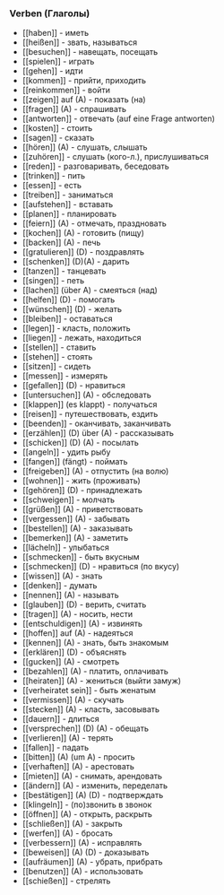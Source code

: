 ### Verben (Глаголы)
- [[haben]] - иметь
- [[heißen]] - звать, называться
- [[besuchen]] - навещать, посещать
- [[spielen]] - играть
- [[gehen]] - идти
- [[kommen]] - прийти, приходить
- [[reinkommen]] - войти
- [[zeigen]] auf (A) - показать (на)
- [[fragen]] (A) - спрашивать
- [[antworten]] - отвечать (auf eine Frage antworten)
- [[kosten]] - стоить
- [[sagen]] - сказать
- [[hören]] (A) - слушать, слышать
- [[zuhören]] - слушать (кого-л.), прислушиваться
- [[reden]] - разговаривать, беседовать
- [[trinken]] - пить
- [[essen]] - есть
- [[treiben]] - заниматься
- [[aufstehen]] - вставать
- [[planen]] - планировать
- [[feiern]] (A) - отмечать, праздновать
- [[kochen]] (A) - готовить (пищу)
- [[backen]] (A) - печь
- [[gratulieren]] (D) - поздравлять
- [[schenken]] (D)(A) - дарить
- [[tanzen]] - танцевать
- [[singen]] - петь
- [[lachen]] (über A) - смеяться (над)
- [[helfen]] (D) - помогать
- [[wünschen]] (D) - желать
- [[bleiben]] - оставаться
- [[legen]] - класть, положить
- [[liegen]] - лежать, находиться
- [[stellen]] - ставить
- [[stehen]] - стоять
- [[sitzen]] - сидеть
- [[messen]] - измерять
- [[gefallen]] (D) - нравиться
- [[untersuchen]] (A) - обследовать
- [[klappen]] (es klappt) - получаться
- [[reisen]] - путешествовать, ездить
- [[beenden]] - оканчивать, заканчивать
- [[erzählen]] (D) über (A) - рассказывать
- [[schicken]] (D) (A) - посылать
-  [[angeln]] - удить рыбу
- [[fangen]] (fängt) - поймать
- [[freigeben]] (A) - отпустить (на волю)
- [[wohnen]] - жить (проживать)
- [[gehören]] (D) - принадлежать
- [[schweigen]] - молчать
- [[grüßen]] (A) - приветствовать
- [[vergessen]] (A) - забывать
- [[bestellen]] (A) - заказывать
- [[bemerken]] (A) - заметить
- [[lächeln]] - улыбаться
- [[schmecken]] - быть вкусным
- [[schmecken]] (D) - нравиться (по вкусу)
- [[wissen]] (A) - знать
- [[denken]] - думать
- [[nennen]] (A) - называть
- [[glauben]] (D) - верить, считать
- [[tragen]] (A) - носить, нести
- [[entschuldigen]] (A) - извинять
- [[hoffen]] auf (A) - надеяться
- [[kennen]] (A) - знать, быть знакомым
- [[erklären]] (D) - объяснять
- [[gucken]] (A) - смотреть
- [[bezahlen]] (A) - платить, оплачивать
- [[heiraten]] (A) - жениться (выйти замуж)
- [[verheiratet sein]] - быть женатым
- [[vermissen]] (A) - скучать
- [[stecken]] (A) - класть, засовывать
- [[dauern]] - длиться
- [[versprechen]] (D) (A) - обещать
- [[verlieren]] (A) - терять
- [[fallen]] - падать
- [[bitten]] (A) (um A) - просить
- [[verhaften]] (A) - арестовать
-  [[mieten]] (A) - снимать, арендовать
- [[ändern]] (A) - изменить, переделать
- [[bestätigen]] (A) (D) - подтверждать
- [[klingeln]] - (по)звонить в звонок
- [[öffnen]] (A) - открыть, раскрыть
- [[schließen]] (A) - закрыть
- [[werfen]] (A) - бросать
- [[verbessern]] (A) - исправлять
- [[beweisen]] (A) (D) - доказывать
- [[aufräumen]] (A) - убрать, прибрать
- [[benutzen]] (A) - использовать
- [[schießen]] - стрелять